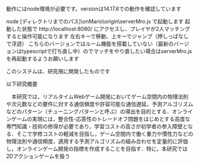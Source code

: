 動作にはnode環境が必要です。versionは14.17.6での動作を確認しています

node [ディレクトリまでのパス]\onMario\origin\serverMro.js で起動します
起動した状態で http://localhost:8080/ にアクセスし、プレイヤが2人マッチングすると操作可能になります
左右キーで移動、上キーでジャンプ（押しっぱなしで浮遊）
こちらのバージョンではルーム機能を搭載していない（最新のバージョンはtypescriptで打ち直し中）のでマッチをやり直したい場合はserverMro.jsを再起動するようお願いします

このシステムは、研究用に開発したものです

以下研究概要

　本研究では，リアルタイムWebゲーム開発においてゲーム空間内の物理法則や次元数などの要件に対する通信頻度や許容可能な通信遅延，予測アルゴリズムなどのパターン（チューニングパターンと呼ぶ）の導出を目的とする．オンラインゲームの実現には，整合性-応答性のトレードオフ問題をはじめとする高度な専門知識・技術の修得が必要であり，学習コストの高さが初学者の参入障壁となる．そこで学修コストの軽減を目指し，ゲーム空間内で働く重力や慣性力などの物理法則や通信頻度，適用する予測アルゴリズムの組み合わせを定量的に評価し，オンラインゲーム開発の指標を作成することを目指す．特に，本研究では2Dアクションゲームを扱う